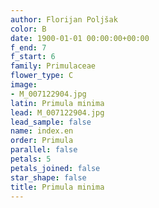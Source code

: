 ```yaml
---
author: Florijan Poljšak
color: B
date: 1900-01-01 00:00:00+00:00
f_end: 7
f_start: 6
family: Primulaceae
flower_type: C
image:
- M_007122904.jpg
latin: Primula minima
lead: M_007122904.jpg
lead_sample: false
name: index.en
order: Primula
parallel: false
petals: 5
petals_joined: false
star_shape: false
title: Primula minima
---
```

